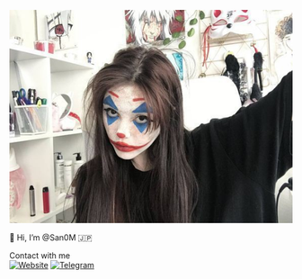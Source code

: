  ![Header](https://github.com/san0m/san0m/blob/main/fc980e13f543d864692007185f08172b.jpg)
 
🦊 Hi, I’m @San0M 🇯🇵

Contact with me          
 [![Website](https://img.shields.io/badge/website-000000?style=for-the-badge&logo=About.me&logoColor=white)](http://ksctenshi.epizy.com/)
 [![Telegram](https://img.shields.io/badge/Telegram-2CA5E0?style=for-the-badge&logo=telegram&logoColor=white)](https://t.me/Im_Tensh1)
